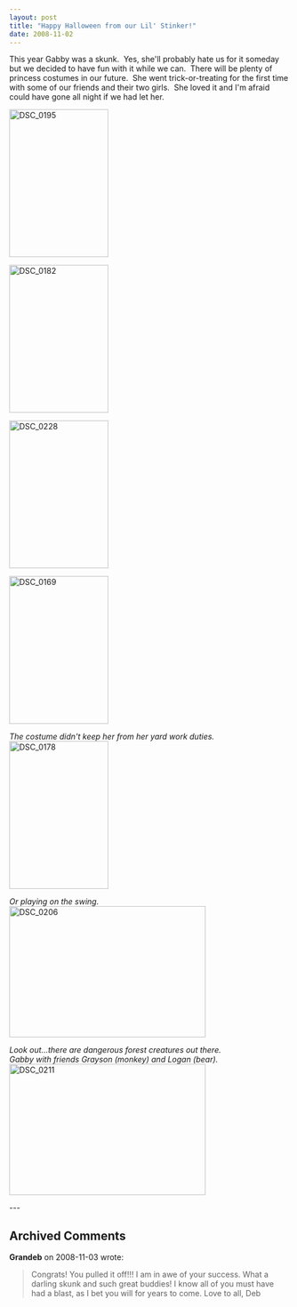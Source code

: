 ```yaml
---
layout: post
title: "Happy Halloween from our Lil' Stinker!"
date: 2008-11-02
---
```


<p>This year Gabby was a skunk.  Yes, she'll probably hate us for it someday but we decided to have fun with it while we can.  There will be plenty of princess costumes in our future.  She went trick-or-treating for the first time with some of our friends and their two girls.  She loved it and I'm afraid could have gone all night if we had let her.    </p> <p><a href="/thepaladinos/assets/images/2008-11-02-DSC_0195.jpg" target="_blank"><img alt="DSC_0195" border="0" height="266" src="/thepaladinos/assets/images/2008-11-02-DSC_0195_thumb.jpg" style="border-right: 0px; border-top: 0px; border-left: 0px; border-bottom: 0px" width="178"/></a> </p> <p><a href="/thepaladinos/assets/images/2008-11-02-DSC_0182.jpg" target="_blank"><img alt="DSC_0182" border="0" height="266" src="/thepaladinos/assets/images/2008-11-02-DSC_0182_thumb.jpg" style="border-right: 0px; border-top: 0px; border-left: 0px; border-bottom: 0px" width="178"/></a> </p> <p><a href="/thepaladinos/assets/images/2008-11-02-DSC_0228.jpg" target="_blank"><img alt="DSC_0228" border="0" height="266" src="/thepaladinos/assets/images/2008-11-02-DSC_0228_thumb.jpg" style="border-right: 0px; border-top: 0px; border-left: 0px; border-bottom: 0px" width="178"/></a></p> <p><a href="/thepaladinos/assets/images/2008-11-02-DSC_0169.jpg" target="_blank"><img alt="DSC_0169" border="0" height="266" src="/thepaladinos/assets/images/2008-11-02-DSC_0169_thumb.jpg" style="border-right: 0px; border-top: 0px; border-left: 0px; border-bottom: 0px" width="178"/></a> </p> <p><em>The costume didn't keep her from her yard work duties.</em> <a href="/thepaladinos/assets/images/2008-11-02-DSC_0178.jpg" target="_blank"><img alt="DSC_0178" border="0" height="266" src="/thepaladinos/assets/images/2008-11-02-DSC_0178_thumb.jpg" style="border-right: 0px; border-top: 0px; border-left: 0px; border-bottom: 0px" width="178"/></a> </p> <p><em>Or playing on the swing.</em><a href="/thepaladinos/assets/images/2008-11-02-DSC_0206.jpg" target="_blank"><img alt="DSC_0206" border="0" height="236" src="/thepaladinos/assets/images/2008-11-02-DSC_0206_thumb.jpg" style="border-right: 0px; border-top: 0px; border-left: 0px; border-bottom: 0px" width="353"/></a> </p> <p><em>Look out...there are dangerous forest creatures out there.     <br/>Gabby with friends Grayson (monkey) and Logan (bear).</em><a href="/thepaladinos/assets/images/2008-11-02-DSC_0211.jpg" target="_blank"><img alt="DSC_0211" border="0" height="236" src="/thepaladinos/assets/images/2008-11-02-DSC_0211_thumb.jpg" style="border-right: 0px; border-top: 0px; border-left: 0px; border-bottom: 0px" width="353"/></a></p>
---

## Archived Comments

**Grandeb** on 2008-11-03 wrote:

> Congrats!  You pulled it off!!!  I am in awe of your success.  What a darling skunk and such great buddies!  I know all of you must have had a blast, as I bet you will for years to come.  Love to all, Deb 

